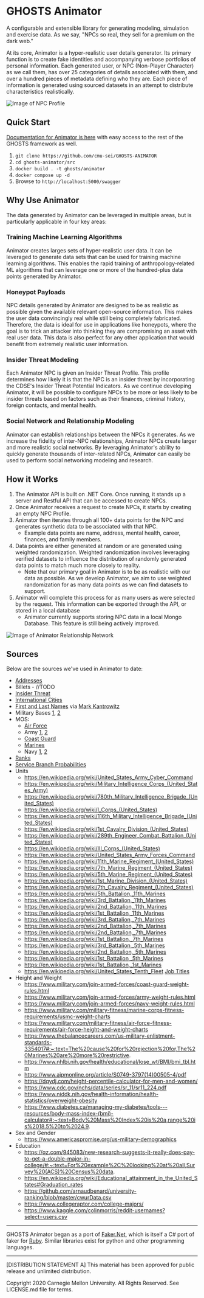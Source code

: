 # GHOSTS Animator

A configurable and extensible library for generating modeling, simulation and exercise data. As we say, "NPCs so real, they sell for a premium on the dark web."

At its core, Animator is a hyper-realistic user details generator.  Its primary function is to create fake identities and accompanying verbose portfolios of personal information.  Each generated user, or NPC (Non-Player Character) as we call them, has over 25 categories of details associated with them, and over a hundred pieces of metadata defining who they are.  Each piece of information is generated using sourced datasets in an attempt to distribute characteristics realistically.

![Image of NPC Profile](./images/profile.png)

## Quick Start

[Documentation for Animator is here](https://cmu-sei.github.io/GHOSTS/animator/) with easy access to the rest of the GHOSTS framework as well.

1. `git clone https://github.com/cmu-sei/GHOSTS-ANIMATOR`
2. `cd ghosts-animator/src`
3. `docker build . -t ghosts/animator`
4. `docker compose up -d`
5. Browse to `http://localhost:5000/swagger`

## Why Use Animator

The data generated by Animator can be leveraged in multiple areas, but is particularly applicable in four key areas:

### Training Machine Learning Algorithms

Animator creates larges sets of hyper-realistic user data.  It can be leveraged to generate data sets that can be used for training machine learning algorithms.  This enables the rapid training of anthropology-related ML algorithms that can leverage one or more of the hundred-plus data points generated by Animator.

### Honeypot Payloads

NPC details generated by Animator are designed to be as realistic as possible given the available relevant open-source information. This makes the user data convincingly real while still being completely fabricated. Therefore, the data is ideal for use in applications like honeypots, where the goal is to trick an attacker into thinking they are compromising an asset with real user data.  This data is also perfect for any other application that would benefit from extremely realistic user information.

### Insider Threat Modeling

Each Animator NPC is given an Insider Threat Profile.  This profile determines how likely it is that the NPC is an insider threat by incorporating the CDSE's Insider Threat Potential Indicators.  As we continue developing Animator, it will be possible to configure NPCs to be more or less likely to be insider threats based on factors such as their finances, criminal history, foreign contacts, and mental health.

### Social Network and Relationship Modeling

Animator can establish relationships between the NPCs it generates.  As we increase the fidelity of inter-NPC relationships, Animator NPCs create larger and more realistic social networks.  By leveraging Animator's ability to quickly generate thousands of inter-related NPCs, Animator can easily be used to perform social networking modeling and research.

## How it Works

1. The Animator API is built on .NET Core.  Once running, it stands up a server and Restful API that can be accessed to create NPCs.
2. Once Animator receives a request to create NPCs, it starts by creating an empty NPC Profile.
3. Animator then iterates through all 100+ data points for the NPC and generates synthetic data to be associated with that NPC.
    * Example data points are name, address, mental health, career, finances, and family members.
4. Data points are either generated at random or are generated using weighted randomization.  Weighted randomization involves leveraging verified datasets to influence the distribution of randomly generated data points to match much more closely to reality.
    * Note that our primary goal in Animator is to be as realistic with our data as possible.  As we develop Animator, we aim to use weighted randomization for as many data points as we can find datasets to support.
5. Animator will complete this process for as many users as were selected by the request.  This information can be exported through the API, or stored in a local database
    * Animator currently supports storing NPC data in a local Mongo Database.  This feature is still being actively improved.

![Image of Animator Relationship Network](./images/social_network.png)

## Sources

Below are the sources we've used in Animator to date:

* [Addresses](https://unitedstateszipcodes.org)
* Billets - //TODO
* [Insider Threat](https://www.cdse.edu/documents/toolkits-insider/INTJ0181-insider-threat-indicators-job-aid.pdf)
* [International Cities](https://datahub.io/core/world-cities)
* [First and Last Names](https://www.cs.cmu.edu/afs/cs/project/ai-repository/ai/areas/nlp/corpora/names/) via [Mark Kantrowitz](mkant+@cs.cmu.edu)
* Military Bases [1](https://en.wikipedia.org/wiki/List_of_United_States_military_bases),
[2](https://www.military.com/base-guide/browse-by-service/)
* MOS:
  * [Air Force](https://en.wikipedia.org/wiki/Air_Force_Specialty_Code)
  * Army [1](https://www.thebalancecareers.com/complete-list-of-army-enlisted-mos-s-3346173),
  [2](https://en.wikipedia.org/wiki/List_of_United_States_Army_careers)
  * [Coast Guard](https://en.wikipedia.org/wiki/List_of_United_States_Coast_Guard_ratings)
  * [Marines](https://en.wikipedia.org/wiki/List_of_United_States_Marine_Corps_MOS)
  * Navy [1](https://en.wikipedia.org/wiki/List_of_United_States_Navy_ratings),
  [2](https://en.wikipedia.org/wiki/List_of_Naval_Officer_Designators)
* [Ranks](https://www.defense.gov/Our-Story/Insignias/)
* [Service Branch Probabilities](https://www.statista.com/statistics/232330/us-military-force-numbers-by-service-branch-and-reserve-component/)
* Units
  * https://en.wikipedia.org/wiki/United_States_Army_Cyber_Command
  * https://en.wikipedia.org/wiki/Military_Intelligence_Corps_(United_States_Army)
  * https://en.wikipedia.org/wiki/780th_Military_Intelligence_Brigade_(United_States)
  * https://en.wikipedia.org/wiki/I_Corps_(United_States)
  * https://en.wikipedia.org/wiki/116th_Military_Intelligence_Brigade_(United_States)
  * https://en.wikipedia.org/wiki/1st_Cavalry_Division_(United_States)
  * https://en.wikipedia.org/wiki/289th_Engineer_Combat_Battalion_(United_States)
  * https://en.wikipedia.org/wiki/III_Corps_(United_States)
  * https://en.wikipedia.org/wiki/United_States_Army_Forces_Command
  * https://en.wikipedia.org/wiki/11th_Marine_Regiment_(United_States)
  * https://en.wikipedia.org/wiki/7th_Marine_Regiment_(United_States)
  * https://en.wikipedia.org/wiki/5th_Marine_Regiment_(United_States)
  * https://en.wikipedia.org/wiki/1st_Marine_Division_(United_States)
  * https://en.wikipedia.org/wiki/7th_Cavalry_Regiment_(United_States)
  * https://en.wikipedia.org/wiki/5th_Battalion,_11th_Marines
  * https://en.wikipedia.org/wiki/3rd_Battalion,_11th_Marines
  * https://en.wikipedia.org/wiki/2nd_Battalion,_11th_Marines
  * https://en.wikipedia.org/wiki/1st_Battalion,_11th_Marines
  * https://en.wikipedia.org/wiki/3rd_Battalion,_7th_Marines
  * https://en.wikipedia.org/wiki/2nd_Battalion,_7th_Marines
  * https://en.wikipedia.org/wiki/2nd_Battalion,_7th_Marines
  * https://en.wikipedia.org/wiki/1st_Battalion,_7th_Marines
  * https://en.wikipedia.org/wiki/3rd_Battalion,_5th_Marines
  * https://en.wikipedia.org/wiki/2nd_Battalion,_5th_Marines
  * https://en.wikipedia.org/wiki/1st_Battalion,_5th_Marines
  * https://en.wikipedia.org/wiki/1st_Battalion,_1st_Marines
  * https://en.wikipedia.org/wiki/United_States_Tenth_Fleet
[Job Titles](https://www.kaggle.com/HRAnalyticRepository/job-classification-dataset/data)
* Height and Weight
  * https://www.military.com/join-armed-forces/coast-guard-weight-rules.html
  * https://www.military.com/join-armed-forces/army-weight-rules.html
  * https://www.military.com/join-armed-forces/navy-weight-rules.html
  * https://www.military.com/military-fitness/marine-corps-fitness-requirements/usmc-weight-charts
  * https://www.military.com/military-fitness/air-force-fitness-requirements/air-force-height-and-weight-charts
  * https://www.thebalancecareers.com/us-military-enlistment-standards-3354017#:~:text=The%20cause%20for%20rejection%20for,The%20Marines%20are%20more%20restrictive.
  * https://www.nhlbi.nih.gov/health/educational/lose_wt/BMI/bmi_tbl.htm  
  * https://www.ajpmonline.org/article/S0749-3797(14)00505-4/pdf
  * https://dqydj.com/height-percentile-calculator-for-men-and-women/
  * https://www.cdc.gov/nchs/data/series/sr_11/sr11_224.pdf
  * https://www.niddk.nih.gov/health-information/health-statistics/overweight-obesity
  * https://www.diabetes.ca/managing-my-diabetes/tools---resources/body-mass-index-(bmi)-calculator#:~:text=Body%20Mass%20Index%20is%20a,range%20is%2018.5%20to%2024.9.
* Sex and Gender
  * https://www.americaspromise.org/us-military-demographics
* Education
  * https://qz.com/945083/new-research-suggests-it-really-does-pay-to-get-a-double-major-in-college/#:~:text=For%20example%2C%20looking%20at%20all,Survey%20(ACS)%20Census%20data.
  * https://en.wikipedia.org/wiki/Educational_attainment_in_the_United_States#Graduation_rates
  * https://github.com/arnaudbenard/university-ranking/blob/master/cwurData.csv
  * https://www.collegeraptor.com/college-majors/
  * https://www.kaggle.com/colinmorris/reddit-usernames?select=users.csv

___

GHOSTS Animator began as a port of [Faker.Net](https://github.com/jonwingfield/Faker.Net), which is itself a C# port of faker for [Ruby](https://github.com/EmmanuelOga/ffaker). Similar libraries exist for python and other programming languages.
___

[DISTRIBUTION STATEMENT A] This material has been approved for public release and unlimited distribution.

Copyright 2020 Carnegie Mellon University. All Rights Reserved. See LICENSE.md file for terms.
